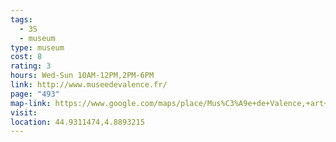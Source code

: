```yaml
---
tags:
  - 3S
  - museum
type: museum
cost: 8
rating: 3
hours: Wed-Sun 10AM-12PM,2PM-6PM
link: http://www.museedevalence.fr/
page: "493"
map-link: https://www.google.com/maps/place/Mus%C3%A9e+de+Valence,+art+et+arch%C3%A9ologie/@44.9310393,4.8883917,18.5z/data=!4m6!3m5!1s0x47f5582d661df8cb:0x7108ec638f078255!8m2!3d44.9311018!4d4.889323!16s%2Fg%2F12z656l2d?entry=ttu&g_ep=EgoyMDI0MTAwMi4xIKXMDSoASAFQAw%3D%3D
visit: 
location: 44.9311474,4.8893215
---
```

